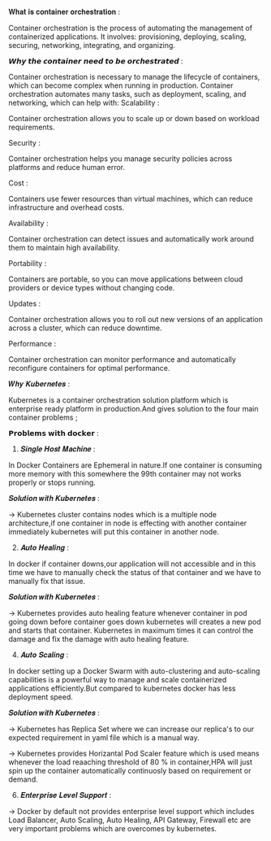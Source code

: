 𝐖𝐡𝐚𝐭 𝐢𝐬 𝐜𝐨𝐧𝐭𝐚𝐢𝐧𝐞𝐫 𝐨𝐫𝐜𝐡𝐞𝐬𝐭𝐫𝐚𝐭𝐢𝐨𝐧 :

Container orchestration is the process of automating the management of containerized applications. It involves: 
provisioning, deploying, scaling, securing, networking, integrating, and organizing.

𝙒𝙝𝙮 𝙩𝙝𝙚 𝙘𝙤𝙣𝙩𝙖𝙞𝙣𝙚𝙧 𝙣𝙚𝙚𝙙 𝙩𝙤 𝙗𝙚 𝙤𝙧𝙘𝙝𝙚𝙨𝙩𝙧𝙖𝙩𝙚𝙙 :

Container orchestration is necessary to manage the lifecycle of containers, which can become complex when running in production. Container orchestration automates many tasks, such as deployment, scaling, and networking, which can help with: 
Scalability :

Container orchestration allows you to scale up or down based on workload requirements. 


Security :

Container orchestration helps you manage security policies across platforms and reduce human error. 


Cost :

Containers use fewer resources than virtual machines, which can reduce infrastructure and overhead costs. 


Availability :

Container orchestration can detect issues and automatically work around them to maintain high availability. 


Portability :

Containers are portable, so you can move applications between cloud providers or device types without changing code. 


Updates :

Container orchestration allows you to roll out new versions of an application across a cluster, which can reduce downtime. 


Performance :

Container orchestration can monitor performance and automatically reconfigure containers for optimal performance.


𝑾𝒉𝒚 𝑲𝒖𝒃𝒆𝒓𝒏𝒆𝒕𝒆𝒔 : 

Kubernetes is a container orchestration solution platform which is enterprise ready platform in production.And gives solution to the four main container problems ;


𝗣𝗿𝗼𝗯𝗹𝗲𝗺𝘀 𝘄𝗶𝘁𝗵 𝗱𝗼𝗰𝗸𝗲𝗿 : 

1. 𝑺𝒊𝒏𝒈𝒍𝒆 𝑯𝒐𝒔𝒕 𝑴𝒂𝒄𝒉𝒊𝒏𝒆 :

In Docker Containers are Ephemeral in nature.If one container is consuming more memory with this somewhere the 99th container may not works properly or stops running.

𝑺𝒐𝒍𝒖𝒕𝒊𝒐𝒏 𝒘𝒊𝒕𝒉 𝑲𝒖𝒃𝒆𝒓𝒏𝒆𝒕𝒆𝒔 :

-> Kubernetes cluster contains nodes which is a multiple node architecture,if one container in node is effecting with another container immediately kubernetes will put this container in another node.   


2. 𝑨𝒖𝒕𝒐 𝑯𝒆𝒂𝒍𝒊𝒏𝒈 :

In docker if container downs,our application will not accessible and in this time we have to manually check the status of that container and we have to manually fix that issue.

𝑺𝒐𝒍𝒖𝒕𝒊𝒐𝒏 𝒘𝒊𝒕𝒉 𝑲𝒖𝒃𝒆𝒓𝒏𝒆𝒕𝒆𝒔 : 

-> Kubernetes provides auto healing feature whenever container in pod going down before container goes down kubernetes will creates a new pod and starts that container. Kubernetes in maximum times it can control the damage and fix the damage with auto healing feature. 

4. 𝑨𝒖𝒕𝒐 𝑺𝒄𝒂𝒍𝒊𝒏𝒈 :

In docker setting up a Docker Swarm with auto-clustering and auto-scaling capabilities is a powerful way to manage and scale containerized applications efficiently.But compared to kubernetes docker has less deployment speed.

𝑺𝒐𝒍𝒖𝒕𝒊𝒐𝒏 𝒘𝒊𝒕𝒉 𝑲𝒖𝒃𝒆𝒓𝒏𝒆𝒕𝒆𝒔 :

-> Kubernetes has Replica Set where we can increase our replica's to our expected requirement in yaml file which is a manual way.

-> Kubernetes provides Horizantal Pod Scaler feature which is used means whenever the load reaaching threshold of 80 % in container,HPA will just spin up the container automatically continuosly based on requirement or demand.

6. 𝑬𝒏𝒕𝒆𝒓𝒑𝒓𝒊𝒔𝒆 𝑳𝒆𝒗𝒆𝒍 𝑺𝒖𝒑𝒑𝒐𝒓𝒕 :

-> Docker by default not provides enterprise level support which includes Load Balancer, Auto Scaling, Auto Healing, API Gateway, Firewall etc are very important problems which are overcomes by kubernetes.
